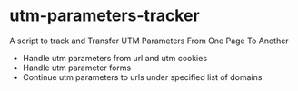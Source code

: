 # utm-parameters-tracker

A script to track  and Transfer UTM Parameters From One Page To Another

*   Handle utm parameters from url and  utm cookies
*   Handle utm parameter forms
*   Continue utm parameters  to urls under  specified list of domains  
